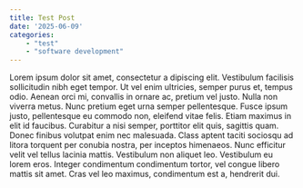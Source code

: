 ```yaml
---
title: Test Post
date: '2025-06-09'
categories: 
    - "test"
    - "software development"
---
```

Lorem ipsum dolor sit amet, consectetur a   dipiscing elit. Vestibulum facilisis sollicitudin nibh eget tempor. Ut vel enim ultricies, semper purus et, tempus odio. Aenean orci mi, convallis in ornare ac, pretium vel justo. Nulla non viverra metus. Nunc pretium eget urna semper pellentesque. Fusce ipsum justo, pellentesque eu commodo non, eleifend vitae felis. Etiam maximus in elit id faucibus. Curabitur a nisi semper, porttitor elit quis, sagittis quam. Donec finibus volutpat enim nec malesuada. Class aptent taciti sociosqu ad litora torquent per conubia nostra, per inceptos himenaeos. Nunc efficitur velit vel tellus lacinia mattis. Vestibulum non aliquet leo. Vestibulum eu lorem eros. Integer condimentum condimentum tortor, vel congue libero mattis sit amet. Cras vel leo maximus, condimentum est a, hendrerit dui. 